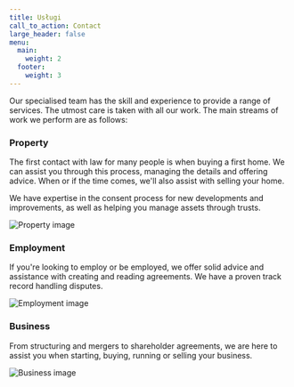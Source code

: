 ```yaml
---
title: Usługi
call_to_action: Contact
large_header: false
menu:
  main:
    weight: 2
  footer:
    weight: 3
---
```


Our specialised team has the skill and experience to provide a range of services. The utmost care is taken with all our work. The main streams of work we perform are as follows:

### Property

The first contact with law for many people is when buying a first home. We can assist you through this process, managing the details and offering advice. When or if the time comes, we'll also assist with selling your home.

We have expertise in the consent process for new developments and improvements, as well as helping you manage assets through trusts.

![Property image](https://unsplash.it/960/350?image=946)

### Employment

If you're looking to employ or be employed, we offer solid advice and assistance with creating and reading agreements. We have a proven track record handling disputes.

![Employment image](https://unsplash.it/960/350?image=668)

### Business

From structuring and mergers to shareholder agreements, we are here to assist you when starting, buying, running or selling your business.

![Business image](https://unsplash.it/960/350?image=376)
